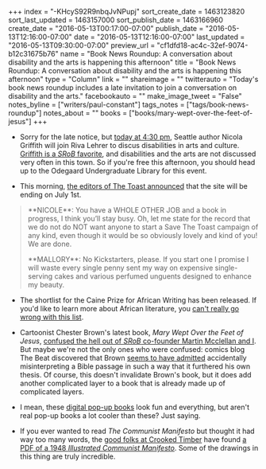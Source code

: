 +++
index = "-KHcyS92R9nbqJvNPupj"
sort_create_date = 1463123820
sort_last_updated = 1463157000
sort_publish_date = 1463166960
create_date = "2016-05-13T00:17:00-07:00"
publish_date = "2016-05-13T12:16:00-07:00"
date = "2016-05-13T12:16:00-07:00"
last_updated = "2016-05-13T09:30:00-07:00"
preview_url = "cf1dfd18-ac4c-32ef-9074-b12c31675b76"
name = "Book News Roundup: A conversation about disability and the arts is happening this afternoon"
title = "Book News Roundup: A conversation about disability and the arts is happening this afternoon"
type = "Column"
link = ""
shareimage = ""
twitterauto = "Today's book news roundup includes a late invitation to join a conversation on disability and the arts."
facebookauto = ""
make_image_tweet = "False"
notes_byline = ["writers/paul-constant"]
tags_notes = ["tags/book-news-roundup"]
notes_about = ""
books = ["books/mary-wept-over-the-feet-of-jesus"]
+++
* Sorry for the late notice, but [today at 4:30 pm](https://www.facebook.com/events/607068906114933/), Seattle author Nicola Griffith will join Riva Lehrer to discus disabilities in arts and culture. [Griffith is a *SRoB* favorite](http://seattlereviewofbooks.com/notes/2015/07/27/talking-with-nicola-griffith-about-the-importance-of-counting-womens-stories/), and disabilities and the arts are not discussed very often in this town. So if you're free this afternoon, you should head up to the Odegaard Undergraduate Library for this event.

* This morning, [the editors of The Toast announced](http://the-toast.net/2016/05/13/we-are-closing-the-toast-july-1st/) that the site will be ending on July 1st.

<blockquote><p>**NICOLE**: You have a WHOLE OTHER JOB and a book in progress, I think you’ll stay busy. Oh, let me state for the record that we do not do NOT want anyone to start a Save The Toast campaign of any kind, even though it would be so obviously lovely and kind of you! We are done.</p>

<p>**MALLORY**: No Kickstarters, please. If you start one I promise I will waste every single penny sent my way on expensive single-serving cakes and various perfumed unguents designed to enhance my beauty.</p></blockquote>

* The shortlist for the Caine Prize for African Writing has been released. If you'd like to learn more about African literature, you [can't really go wrong with this list](http://caineprize.com/2016-shortlist/).

* Cartoonist Chester Brown's latest book, *Mary Wept Over the Feet of Jesus*, [confused the hell out of *SRoB* co-founder Martin Mcclellan and I](http://seattlereviewofbooks.com/reviews/theres-something-about-mary/). But maybe we're not the only ones who were confused: comics blog The Beat discovered that Brown [seems to have admitted](http://www.comicsbeat.com/chester-brown-vs-the-bible-the-final-chapter/) accidentally misinterpreting a Bible passage in such a way that it furthered his own thesis. Of course, this doesn't invalidate Brown's book, but it does add another complicated layer to a book that is already made up of complicated layers.

* I mean, these [digital pop-up books](http://www.teleread.com/spellbound-uses-augmented-reality-to-turn-childrens-books-into-digital-pop-up-books/) look fun and everything, but aren't real pop-up books a lot cooler than these? Just saying.

* If you ever wanted to read *The Communist Manifesto* but thought it had way too many words, the [good folks at Crooked Timber](http://crookedtimber.org/2016/05/13/the-communist-manifesto-in-pictures/) have found [a PDF of a 1948 *Illustrated Communist Manifesto*](http://ucf.digital.flvc.org/islandora/object/ucf%3A5057). Some of the drawings in this thing are truly incredible.